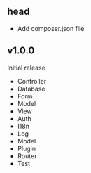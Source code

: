 ## head

* Add composer.json file

## v1.0.0

Initial release

* Controller
* Database
* Form
* Model
* View
* Auth
* I18n
* Log
* Model
* Plugin
* Router
* Test
